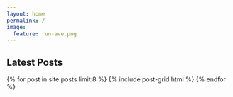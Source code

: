 ```yaml
---
layout: home
permalink: /
image:
  feature: run-ave.png
---
```


## Latest Posts

<div class="tiles">
{% for post in site.posts limit:8 %}
  {% include post-grid.html %}
{% endfor %}
</div><!-- /.tiles -->

